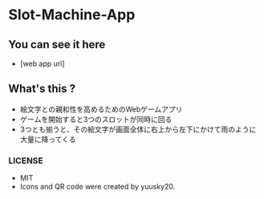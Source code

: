 # Slot-Machine-App
## You can see it here
- [web app url]
## What's this ?
- 絵文字との親和性を高めるためのWebゲームアプリ
- ゲームを開始すると3つのスロットが同時に回る
- 3つとも揃うと、その絵文字が画面全体に右上から左下にかけて雨のように大量に降ってくる
### LICENSE
- MIT
- Icons and QR code were created by yuusky20.